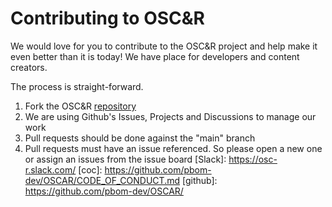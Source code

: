 # Contributing to OSC&R

  

We would love for you to contribute to the OSC&R project and help make it even better than it is today! We have place for developers and content creators.

The process is straight-forward.
 1. Fork the OSC&R [repository](https://github.com/pbom-dev/OSCAR)
 2. We are using Github's Issues, Projects and Discussions to manage our work
 3. Pull requests should be done against the "main" branch
 4. Pull requests must have an issue referenced. So please open a new one or assign an issues from the issue board
[Slack]: https://osc-r.slack.com/
[coc]: https://github.com/pbom-dev/OSCAR/CODE_OF_CONDUCT.md
[github]: https://github.com/pbom-dev/OSCAR/
